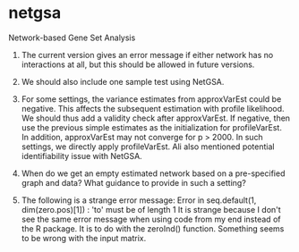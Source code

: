 # netgsa
Network-based Gene Set Analysis

1. The current version gives an error message if either network has no interactions at all, but this should be allowed in future versions. 

2. We should also include one sample test using NetGSA.

3. For some settings, the variance estimates from approxVarEst could be negative. This affects the subsequent estimation with profile likelihood. We should thus add a validity check after approxVarEst. If negative, then use the previous simple estimates as the initialization for profileVarEst. In addition, approxVarEst may not converge for p > 2000. In such settings, we directly apply profileVarEst. Ali also mentioned potential identifiability issue with NetGSA.

4. When do we get an empty estimated network based on a pre-specified graph and data? What guidance to provide in such a setting?
5. The following is a strange error message:
    Error in seq.default(1, dim(zero.pos)[1]) : 'to' must be of length 1
 It is strange because I don't see the same error message when using code from my end instead of the R package. It is to do with the zeroInd() function. Something seems to be wrong with the input matrix. 
